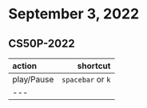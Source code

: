 # September 3, 2022

## CS50P-2022

| action | shortcut |
|:--- | ---:|
|play/Pause|`spacebar` or `k`|
|---